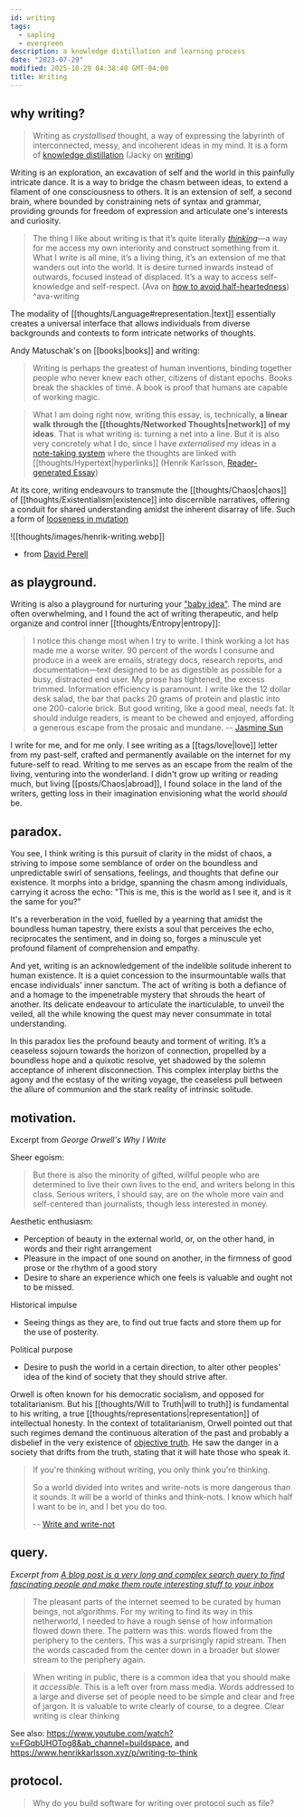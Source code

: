 ```yaml
---
id: writing
tags:
  - sapling
  - evergreen
description: a knowledge distillation and learning process
date: "2023-07-29"
modified: 2025-10-29 04:38:40 GMT-04:00
title: Writing
---
```


## why writing?

> Writing as _crystallised_ thought, a way of expressing the labyrinth of interconnected, messy, and incoherent ideas in my mind. It is a form of [knowledge distillation](https://jzhao.xyz/thoughts/knowledge-distillation) (Jacky on [writing](https://jzhao.xyz/thoughts/writing))

Writing is an exploration, an excavation of self and the world in this painfully intricate dance. It is a way to bridge the chasm between ideas, to extend a filament of one consciousness to others. It is an extension of self, a second brain, where bounded by constraining nets of syntax and grammar, providing grounds for freedom of expression and articulate one's interests and curiosity.

> The thing I like about writing is that it’s quite literally [_thinking_](https://www.henrikkarlsson.xyz/p/writing-to-think)—a way for me access my own interiority and construct something from it. What I write is all mine, it’s a living thing, it’s an extension of me that wanders out into the world. It is desire turned inwards instead of outwards, focused instead of displaced. It’s a way to access self-knowledge and self-respect. (Ava on [how to avoid half-heartedness](https://www.avabear.xyz/p/how-to-avoid-half-heartedness)) ^ava-writing

The modality of [[thoughts/Language#representation.|text]] essentially creates a universal interface that allows individuals from diverse backgrounds and contexts to form intricate networks of thoughts.

Andy Matuschak's on [[books|books]] and writing:

> Writing is perhaps the greatest of human inventions, binding together people who never knew each other, citizens of distant epochs. Books break the shackles of time. A book is proof that humans are capable of working magic.

> What I am doing right now, writing this essay, is, technically, **a linear walk through the [[thoughts/Networked Thoughts|network]] of my ideas**. That is what writing is: turning a net into a line. But it is also very concretely what I do, since I have _externalised_ my ideas in a [note-taking system](https://obsidian.md/) where the thoughts are linked with [[thoughts/Hypertext|hyperlinks]] (Henrik Karlsson, [Reader-generated Essay](https://www.lesswrong.com/posts/ZtMsyMP5F7zzP8Gvc/reader-generated-essays))

At its core, writing endeavours to transmute the [[thoughts/Chaos|chaos]] of [[thoughts/Existentialism|existence]] into discernible narratives, offering a conduit for shared understanding amidst the inherent disarray of life. Such a form of [looseness in mutation](https://subconscious.substack.com/p/hypertext-montage)

![[thoughts/images/henrik-writing.webp]]

- from [David Perell](https://x.com/phokarlsson/status/1955644184674566411)

## as playground.

Writing is also a playground for nurturing your ["baby idea"](https://substack.com/inbox/post/140191029#footnote-5-140191029). The mind are often overwhelming, and I found the act of writing therapeutic, and help organize and control inner [[thoughts/Entropy|entropy]]:

> I notice this change most when I try to write. I think working a lot has made me a worse writer. 90 percent of the words I consume and produce in a week are emails, strategy docs, research reports, and documentation—text designed to be as digestible as possible for a busy, distracted end user. My prose has tightened, the excess trimmed. Information efficiency is paramount. I write like the 12 dollar desk salad, the bar that packs 20 grams of protein and plastic into one 200-calorie brick. But good writing, like a good meal, needs fat. It should indulge readers, is meant to be chewed and enjoyed, affording a generous escape from the prosaic and mundane. -- [Jasmine Sun](https://jasmine.substack.com/p/audience-of-one)

I write for me, and for me only. I see writing as a [[tags/love|love]] letter from my past-self, crafted and permanently available on the internet for my future-self to read. Writing to me serves as an escape from the realm of the living, venturing into the wonderland. I didn't grow up writing or reading much, but living [[posts/Chaos|abroad]], I found solace in the land of the writers, getting loss in their imagination envisioning what the world _should_ be.

## paradox.

You see, I think writing is this pursuit of clarity in the midst of chaos, a striving to impose some semblance of order on the boundless and unpredictable swirl of sensations, feelings, and thoughts that define our existence. It morphs into a bridge, spanning the chasm among individuals, carrying it across the echo: "This is me, this is the world as I see it, and is it the same for you?"

It's a reverberation in the void, fuelled by a yearning that amidst the boundless human tapestry, there exists a soul that perceives the echo, reciprocates the sentiment, and in doing so, forges a minuscule yet profound filament of comprehension and empathy.

And yet, writing is an acknowledgement of the indelible solitude inherent to human existence. It is a quiet concession to the insurmountable walls that encase individuals' inner sanctum. The act of writing is both a defiance of and a homage to the impenetrable mystery that shrouds the heart of another. Its delicate endeavour to articulate the inarticulable, to unveil the veiled, all the while knowing the quest may never consummate in total understanding.

In this paradox lies the profound beauty and torment of writing. It’s a ceaseless sojourn towards the horizon of connection, propelled by a boundless hope and a quixotic resolve, yet shadowed by the solemn acceptance of inherent disconnection. This complex interplay births the agony and the ecstasy of the writing voyage, the ceaseless pull between the allure of communion and the stark reality of intrinsic solitude.

## motivation.

Excerpt from _George Orwell's Why I Write_

Sheer egoism:

> But there is also the minority of gifted, willful people who are determined to live their own lives to the end, and writers belong in this class. Serious writers, I should say, are on the whole more vain and self-centered than journalists, though less interested in money.

Aesthetic enthusiasm:

- Perception of beauty in the external world, or, on the other hand, in words and their right arrangement
- Pleasure in the impact of one sound on another, in the firmness of good prose or the rhythm of a good story
- Desire to share an experience which one feels is valuable and ought not to be missed.

Historical impulse

- Seeing things as they are, to find out true facts and store them up for the use of posterity.

Political purpose

- Desire to push the world in a certain direction, to alter other peoples' idea of the kind of society that they should strive after.

Orwell is often known for his democratic socialism, and opposed for totalitarianism. But his [[thoughts/Will to Truth|will to truth]] is fundamental to his writing, a true [[thoughts/representations|representation]] of intellectual honesty. In the context of totalitarianism, Orwell pointed out that such regimes demand the continuous alteration of the past and probably a disbelief in the very existence of [objective truth](https://www.goodreads.com/book/show/35610790-orwell-on-truth). He saw the danger in a society that drifts from the truth, stating that it will hate those who speak it.

> If you're thinking without writing, you only think you're thinking.
>
> So a world divided into writes and write-nots is more dangerous than it sounds. It will be a world of thinks and think-nots. I know which half I want to be in, and I bet you do too.
>
> -- [Write and write-not](https://paulgraham.com/writes.html)

## query.

_Excerpt from [A blog post is a very long and complex search query to find fascinating people and make them route interesting stuff to your inbox](https://www.henrikkarlsson.xyz/p/search-query)_

> The pleasant parts of the internet seemed to be curated by human beings, not algorithms. For my writing to find its way in this netherworld, I needed to have a rough sense of how information flowed down there. The pattern was this: words flowed from the periphery to the centers. This was a surprisingly rapid stream. Then the words cascaded from the center down in a broader but slower stream to the periphery again.

> When writing in public, there is a common idea that you should make it *accessible*. This is a left over from mass media. Words addressed to a large and diverse set of people need to be simple and clear and free of jargon. It is valuable to write clearly of course, to a degree. Clear writing is clear thinking

See also: https://www.youtube.com/watch?v=FGqbUHOTog8&ab_channel=buildspace, and https://www.henrikkarlsson.xyz/p/writing-to-think

## protocol.

> Why do you build software for writing over protocol such as file?
